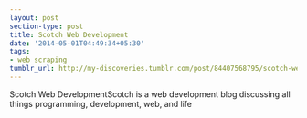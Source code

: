 ```yaml
---
layout: post
section-type: post
title: Scotch Web Development
date: '2014-05-01T04:49:34+05:30'
tags:
- web scraping
tumblr_url: http://my-discoveries.tumblr.com/post/84407568795/scotch-web-development
---
```

Scotch Web DevelopmentScotch is a web development blog discussing all things programming, development, web, and life
